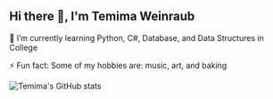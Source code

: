 ## Hi there 👋, I'm Temima Weinraub

<!--
**TemimaW/TemimaW** is a ✨ _special_ ✨ repository because its `README.md` (this file) appears on your GitHub profile.

Here are some ideas to get you started:

- 🔭 I’m currently working on ...
- 🌱 I’m currently learning Python, C#
- 👯 I’m looking to collaborate on ...
- 🤔 I’m looking for help with ...
- 💬 Ask me about ...
- 📫 How to reach me: ...
- 😄 Pronouns: ...
- ⚡ Fun fact: ...
-->
🌱 I’m currently learning Python, C#, Database, and Data Structures in College

⚡ Fun fact: Some of my hobbies are: music, art, and baking


![Temima's GitHub stats](https://github-readme-stats.vercel.app/api?username=TemimaW&show_icons=true&bg_color=ffffff&title_color=00d8ff&text_color=000000&icon_color=00ffcc&border_color=ffaa00)

